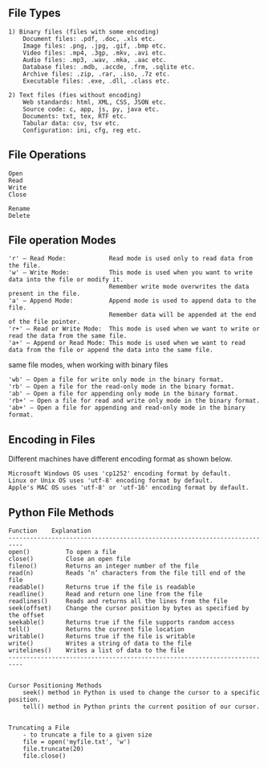 ## File Types

    1) Binary files (files with some encoding)
        Document files: .pdf, .doc, .xls etc.
        Image files: .png, .jpg, .gif, .bmp etc.
        Video files: .mp4, .3gp, .mkv, .avi etc.
        Audio files: .mp3, .wav, .mka, .aac etc.
        Database files: .mdb, .accde, .frm, .sqlite etc.
        Archive files: .zip, .rar, .iso, .7z etc.
        Executable files: .exe, .dll, .class etc.

    2) Text files (fies without encoding)
        Web standards: html, XML, CSS, JSON etc.
        Source code: c, app, js, py, java etc.
        Documents: txt, tex, RTF etc.
        Tabular data: csv, tsv etc.
        Configuration: ini, cfg, reg etc.

## File Operations

    Open
    Read
    Write
    Close

    Rename
    Delete

## File operation Modes

    'r' – Read Mode:            Read mode is used only to read data from the file.
    'w' – Write Mode:           This mode is used when you want to write data into the file or modify it.
                                Remember write mode overwrites the data present in the file.
    'a' – Append Mode:          Append mode is used to append data to the file.
                                Remember data will be appended at the end of the file pointer.
    'r+' – Read or Write Mode:  This mode is used when we want to write or read the data from the same file.
    'a+' – Append or Read Mode: This mode is used when we want to read data from the file or append the data into the same file.

same file modes, when working with binary files

    'wb' – Open a file for write only mode in the binary format.
    'rb' – Open a file for the read-only mode in the binary format.
    'ab' – Open a file for appending only mode in the binary format.
    'rb+' – Open a file for read and write only mode in the binary format.
    'ab+' – Open a file for appending and read-only mode in the binary format.

## Encoding in Files

Different machines have different encoding format as shown below.

    Microsoft Windows OS uses 'cp1252' encoding format by default.
    Linux or Unix OS uses 'utf-8' encoding format by default.
    Apple's MAC OS uses 'utf-8' or 'utf-16' encoding format by default.

## Python File Methods

    Function	Explanation
    --------------------------------------------------------------------------
    open()	        To open a file
    close()	        Close an open file
    fileno()	    Returns an integer number of the file
    read(n)	        Reads ‘n’ characters from the file till end of the file
    readable()	    Returns true if the file is readable
    readline()	    Read and return one line from the file
    readlines()	    Reads and returns all the lines from the file
    seek(offset)	Change the cursor position by bytes as specified by the offset
    seekable()	    Returns true if the file supports random access
    tell()	        Returns the current file location
    writable()	    Returns true if the file is writable
    write()	        Writes a string of data to the file
    writelines()	Writes a list of data to the file
    --------------------------------------------------------------------------


    Cursor Positioning Methods
    	seek() method in Python is used to change the cursor to a specific position.
    	tell() method in Python prints the current position of our cursor.


    Truncating a File
    	- to truncate a file to a given size
    	file = open('myfile.txt', 'w')
    	file.truncate(20)
    	file.close()
